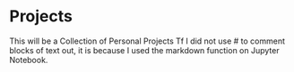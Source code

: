 # Projects
This will be a Collection of Personal Projects
Tf I did not use # to comment blocks of text out, it is because I used the markdown function on Jupyter Notebook. 
